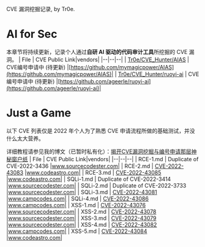 CVE 漏洞挖掘记录, by Tr0e.

# AI for Sec

本章节将持续更新，记录个人通过**自研 AI 驱动的代码审计工具**所挖掘的 CVE 漏洞。
| File | CVE Public Link|vendors|
|--|--|--|
| [Tr0e/CVE_Hunter/AIAS](https://github.com/Tr0e/CVE_Hunter/tree/main/AIAS) | CVE编号申请中 (待更新) |[https://github.com/mymagicpower/AIAS](https://github.com/mymagicpower/AIAS)|
| [Tr0e/CVE_Hunter/ruoyi-ai](https://github.com/Tr0e/CVE_Hunter/tree/main/ruoyi-ai) | CVE编号申请中 (待更新)  |[https://github.com/ageerle/ruoyi-ai](https://github.com/ageerle/ruoyi-ai)|


# Just a Game

以下 CVE 列表仅是 2022 年个人为了熟悉 CVE 申请流程所做的基础测试，并没什么太大营养。

详细教程请参见我的博文（已暂时私有化）：[揭开CVE漏洞挖掘与编号申请那层神秘窗户纸](https://blog.csdn.net/weixin_39190897/article/details/127658586)
| File | CVE Public Link|vendors|
|--|--|--|
| RCE-1.md | Duplicate of CVE-2022-3436 |www.sourcecodester.com|
| RCE-2.md | [CVE-2022-43083](https://nvd.nist.gov/vuln/detail/CVE-2022-43083) |www.codeastro.com|
| RCE-3.md | [CVE-2022-43085](https://nvd.nist.gov/vuln/detail/CVE-2022-43085) |www.codeastro.com|
| SQLi-1.md | Duplicate of CVE-2022-3414 |www.sourcecodester.com|
| SQLi-2.md | Duplicate of CVE-2022-3733 |www.sourcecodester.com|
| SQLi-3.md | [CVE-2022-43081](https://nvd.nist.gov/vuln/detail/CVE-2022-43081) |www.campcodes.com|
| SQLi-4.md | [CVE-2022-43086](https://nvd.nist.gov/vuln/detail/CVE-2022-43086) |www.campcodes.com|
| XSS-1.md | [CVE-2022-43076](https://nvd.nist.gov/vuln/detail/CVE-2022-43076) |www.sourcecodester.com|
| XSS-2.md | [CVE-2022-43078](https://nvd.nist.gov/vuln/detail/CVE-2022-43078) |www.sourcecodester.com|
| XSS-3.md | [CVE-2022-43079](https://nvd.nist.gov/vuln/detail/CVE-2022-43079) |www.sourcecodester.com|
| XSS-4.md | [CVE-2022-43082](https://nvd.nist.gov/vuln/detail/CVE-2022-43082) |www.campcodes.com|
| XSS-5.md | [CVE-2022-43084](https://nvd.nist.gov/vuln/detail/CVE-2022-43084) |www.codeastro.com|
